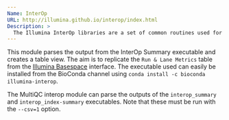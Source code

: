 ```yaml
---
Name: InterOp
URL: http://illumina.github.io/interop/index.html
Description: >
  The Illumina InterOp libraries are a set of common routines used for reading and writing InterOp metric files. These metric files are binary files produced during a run providing detailed statistics about a run. In a few cases, the metric files are produced after a run during secondary analysis (index metrics) or for faster display of a subset of the original data (collapsed quality scores).
---
```


This module parses the output from the InterOp Summary executable and creates a table view. The aim is to replicate the `Run & Lane Metrics` table from the [Illumina Basespace](https://basespace.illumina.com) interface. The executable used can easily be installed from the BioConda channel using `conda install -c bioconda illumina-interop`.

The MultiQC interop module can parse the outputs of the `interop_summary` and `interop_index-summary` executables. Note that these must be run with the `--csv=1` option.
